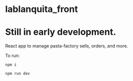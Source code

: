﻿# lablanquita_front
# Still in early development.
React app to manage pasta-factory sells, orders, and more.  

To run: 

`npm i`

`npm run dev`
